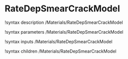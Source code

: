 <!-- MOOSE Documentation Stub: Remove this when content is added. -->

# RateDepSmearCrackModel
!syntax description /Materials/RateDepSmearCrackModel

!syntax parameters /Materials/RateDepSmearCrackModel

!syntax inputs /Materials/RateDepSmearCrackModel

!syntax children /Materials/RateDepSmearCrackModel
